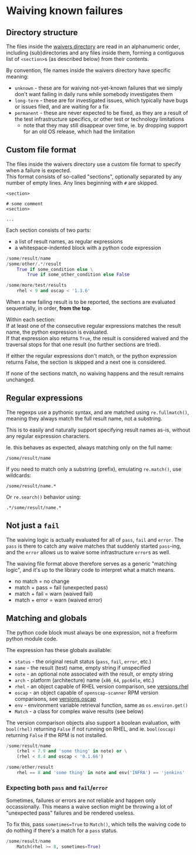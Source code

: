 # Waiving known failures

## Directory structure

The files inside the [waivers directory](conf/waivers) are read in
an alphanumeric order, including (sub)directories and any files inside them,
forming a contiguous list of `<section>`s (as described below) from their
contents.

By convention, file names inside the waivers directory have specific meaning:

- `unknown` - these are for waiving not-yet-known failures that we simply
  don't want failing in daily runs while somebody investigates them
- `long-term` - these are for investigated issues, which typically have
  bugs or issues filed, and are waiting for a fix
- `permanent` - these are never expected to be fixed, as they are a result
  of the test infrastructure specifics, or other test or technology
  limitations
  - note that they may still disappear over time, ie. by dropping support
    for an old OS release, which had the limitation

## Custom file format

The files inside the waivers directory use a custom file format to specify
when a failure is expected.  
This format consists of so-called "sections", optionally separated by any
number of empty lines. Any lines beginning with `#` are skipped.

```
<section>

# some comment
<section>

...
```

Each section consists of two parts:

- a list of result names, as regular expressions
- a whitespace-indented block with a python code expression

```python
/some/result/name
/some/other/.*/result
    True if some_condition else \
        True if some_other_condition else False

/some/more/test/results
    rhel < 9 and oscap < '1.3.6'
```

When a new failing result is to be reported, the sections are evaluated
sequentially, in order, **from the top**.

Within each section:  
If at least one of the consecutive regular expressions matches the result name,
the python expression is evaluated.  
If that expression also returns `True`, the result is considered waived and
the traversal stops for that one result (no further sections are tried).

If either the regular expressions don't match, or the python expression returns
False, the section is skipped and a next one is considered.

If none of the sections match, no waiving happens and the result remains
unchanged.

## Regular expressions

The regexps use a pythonic syntax, and are matched using `re.fullmatch()`,
meaning they always match the full result name, not a substring.

This is to easily and naturally support specifying result names as-is,
without any regular expression characters.

Ie. this behaves as expected, always matching only on the full name:

```
/some/result/name
```

If you need to match only a substring (prefix), emulating `re.match()`,
use wildcards:

```
/some/result/name.*
```

Or `re.search()` behavior using:

```
.*/some/result/name.*
```

## Not just a `fail`

The waiving logic is actually evaluated for all of `pass`, `fail` and `error`.
The `pass` is there to catch any waive matches that suddenly started `pass`-ing,
and the `error` allows us to waive some infrastructure `error`s as well.

The waiving file format above therefore serves as a generic "matching logic",
and it's up to the library code to interpret what a match means.

- no match = no change
- match + pass = fail (unexpected pass)
- match + fail = warn (waived fail)
- match + error = warn (waived error)

## Matching and globals

The python code block must always be one expression, not a freeform python
module code.

The expression has these globals available:

- `status` - the original result status (`pass`, `fail`, `error`, etc.)
- `name` - the result (test) name, empty string if unspecified
- `note` - an optional note associated with the result, or empty string
- `arch` - platform (architecture) name (`x86_64`, `ppc64le`, etc.)
- `rhel` - an object capable of RHEL version comparison, see
  [versions.rhel](lib/versions.py)
- `oscap` - an object capable of `openscap-scanner` RPM version comparisons,
  see [versions.oscap](lib/versions.py)
- `env` - environment variable retrieval function, same as `os.environ.get()`
- `Match` - a class for complex waive results (see below)

The version comparison objects also support a boolean evaluation, with
`bool(rhel)` returning `False` if not running on RHEL, and ie. `bool(oscap)`
returning `False` if the RPM is not installed.

```python
/some/result/name
    (rhel < 7.9 and 'some thing' in note) or \
    (rhel < 8.4 and oscap < '0.1.66')

/some/other/result
    rhel == 8 and 'some thing' in note and env('INFRA') == 'jenkins'
```

### Expecting both `pass` and `fail`/`error`

Sometimes, failures or errors are not reliable and happen only occassionally.
This means a waive section might be throwing a lot of "unexpected pass" failures
and be rendered useless.

To fix this, pass `sometimes=True` to `Match()`, which tells the waiving code
to do nothing if there's a match for a `pass` status.

```python
/some/result/name
    Match(rhel >= 8, sometimes=True)
```
